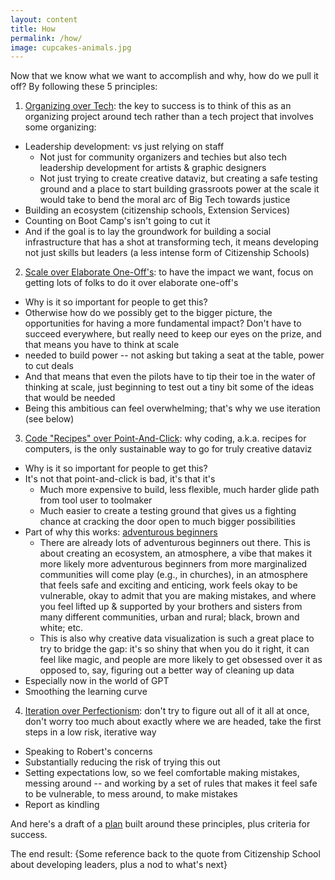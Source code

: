 ```yaml
---
layout: content
title: How
permalink: /how/
image: cupcakes-animals.jpg
---
```


Now that we know what we want to accomplish and why, how do we pull it off? By following these 5 principles:

1. [Organizing over Tech](/pages/how/organizing/organizing.html): the key to success is to think of this as an organizing project around tech rather than a tech project that involves some organizing:
- Leadership development: vs just relying on staff
  - Not just for community organizers and techies but also tech leadership development for artists & graphic designers
  - Not just trying to create creative dataviz, but creating a safe testing ground and a place to start building grassroots power at the scale it would take to bend the moral arc of Big Tech towards justice
- Building an ecosystem (citizenship schools, Extension Services)
- Counting on Boot Camp's isn't going to cut it
- And if the goal is to lay the groundwork for building a social infrastructure that has a shot at transforming tech, it means developing not just skills but leaders (a less intense form of Citizenship Schools)

2. [Scale over Elaborate One-Off's](/pages/how/scale/scale.html): to have the impact we want, focus on getting lots of folks to do it over elaborate one-off's
- Why is it so important for people to get this?
- Otherwise how do we possibly get to the bigger picture, the opportunities for having a more fundamental impact? Don't have to succeed everywhere, but really need to keep our eyes on the prize, and that means you have to think at scale
- needed to build power -- not asking but taking a seat at the table, power to cut deals
- And that means that even the pilots have to tip their toe in the water of thinking at scale, just beginning to test out a tiny bit some of the ideas that would be needed
- Being this ambitious can feel overwhelming; that's why we use iteration (see below)



3. [Code "Recipes" over Point-And-Click](/pages/how/coding-writing/coding-writing.html): 
why coding, a.k.a. recipes for computers, is the only sustainable way to go for truly creative dataviz
- Why is it so important for people to get this?
- It's not that point-and-click is bad, it's that it's
  - Much more expensive to build, less flexible, much harder glide path from tool user to toolmaker
  - Much easier to create a testing ground that gives us a fighting chance at cracking the door open to much bigger possibilities
- Part of why this works: [adventurous beginners](/pages/how/adventurous-beginners/adventurous-beginners.html)
  - There are already lots of adventurous beginners out there. This is about creating an ecosystem, an atmosphere, a vibe that makes it more likely more adventurous beginners from more marginalized communities will come play (e.g., in churches), in an atmosphere that feels safe and exciting and enticing, work feels okay to be vulnerable, okay to admit that you are making mistakes, and where you feel lifted up & supported by your brothers and sisters from many different communities, urban and rural; black, brown and white; etc.
  - This is also why creative data visualization is such a great place to try to bridge the gap: it's so shiny that when you do it right, it can feel like magic, and people are more likely to get obsessed over it as opposed to, say, figuring out a better way of cleaning up data
- Especially now in the world of GPT
- Smoothing the learning curve

4. [Iteration over Perfectionism](/pages/how/iteration/iteration.html): don't try to figure out all of it all at once, don't worry too much about exactly where we are headed, take the first steps in a low risk, iterative way
- Speaking to Robert's concerns
- Substantially reducing the risk of trying this out
- Setting expectations low, so we feel comfortable making mistakes, messing around -- and working by a set of rules that makes it feel safe to be vulnerable, to mess around, to make mistakes
- Report as kindling

And here's a draft of a [plan](./plan/) built around these principles, plus criteria for success.

The end result: {Some reference back to the quote from Citizenship School about developing leaders, plus a nod to what's next}
